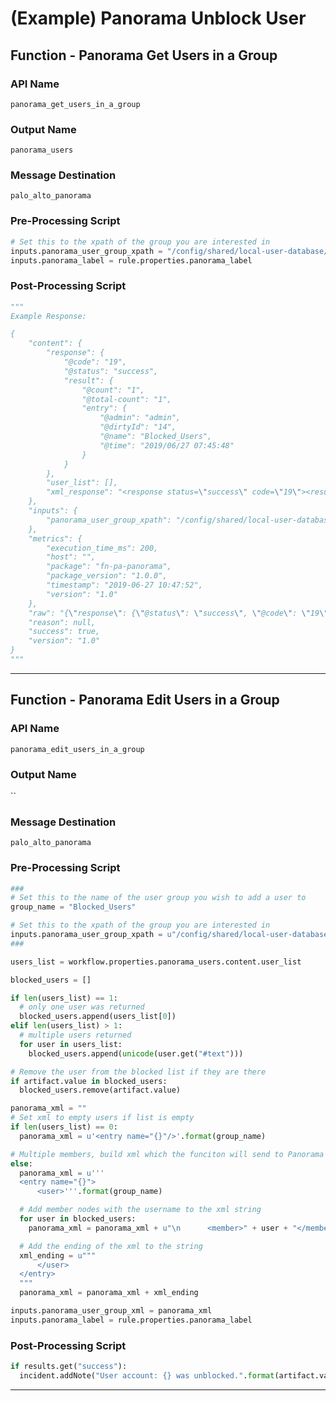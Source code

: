 <!--
    DO NOT MANUALLY EDIT THIS FILE
    THIS FILE IS AUTOMATICALLY GENERATED WITH resilient-sdk codegen
    Generated with resilient-sdk v48.1.4243
-->

# (Example) Panorama Unblock User

## Function - Panorama Get Users in a Group

### API Name
`panorama_get_users_in_a_group`

### Output Name
`panorama_users`

### Message Destination
`palo_alto_panorama`

### Pre-Processing Script
```python
# Set this to the xpath of the group you are interested in
inputs.panorama_user_group_xpath = "/config/shared/local-user-database/user-group/entry[@name='Blocked_Users']"
inputs.panorama_label = rule.properties.panorama_label
```

### Post-Processing Script
```python
"""
Example Response:

{
    "content": {
        "response": {
            "@code": "19", 
            "@status": "success", 
            "result": {
                "@count": "1", 
                "@total-count": "1", 
                "entry": {
                    "@admin": "admin", 
                    "@dirtyId": "14", 
                    "@name": "Blocked_Users", 
                    "@time": "2019/06/27 07:45:48"
                }
            }
        }, 
        "user_list": [], 
        "xml_response": "<response status=\"success\" code=\"19\"><result total-count=\"1\" count=\"1\">\n  <entry name=\"Blocked_Users\" admin=\"admin\" dirtyId=\"14\" time=\"2019/06/27 07:45:48\"/>\n</result></response>"
    }, 
    "inputs": {
        "panorama_user_group_xpath": "/config/shared/local-user-database/user-group/entry[@name='Blocked_Users']"
    }, 
    "metrics": {
        "execution_time_ms": 200, 
        "host": "", 
        "package": "fn-pa-panorama", 
        "package_version": "1.0.0", 
        "timestamp": "2019-06-27 10:47:52", 
        "version": "1.0"
    }, 
    "raw": "{\"response\": {\"@status\": \"success\", \"@code\": \"19\", \"result\": {\"@total-count\": \"1\", \"@count\": \"1\", \"entry\": {\"@name\": \"Blocked_Users\", \"@admin\": \"admin\", \"@dirtyId\": \"14\", \"@time\": \"2019/06/27 07:45:48\"}}}, \"user_list\": [], \"xml_response\": \"<response status=\\\"success\\\" code=\\\"19\\\"><result total-count=\\\"1\\\" count=\\\"1\\\">\\n  <entry name=\\\"Blocked_Users\\\" admin=\\\"admin\\\" dirtyId=\\\"14\\\" time=\\\"2019/06/27 07:45:48\\\"/>\\n</result></response>\"}", 
    "reason": null, 
    "success": true, 
    "version": "1.0"
}
"""
```

---

## Function - Panorama Edit Users in a Group

### API Name
`panorama_edit_users_in_a_group`

### Output Name
``

### Message Destination
`palo_alto_panorama`

### Pre-Processing Script
```python
###
# Set this to the name of the user group you wish to add a user to
group_name = "Blocked_Users"

# Set this to the xpath of the group you are interested in
inputs.panorama_user_group_xpath = u"/config/shared/local-user-database/user-group/entry[@name='{}']".format(group_name)
###

users_list = workflow.properties.panorama_users.content.user_list

blocked_users = []

if len(users_list) == 1:
  # only one user was returned
  blocked_users.append(users_list[0])
elif len(users_list) > 1:
  # multiple users returned
  for user in users_list:
    blocked_users.append(unicode(user.get("#text")))

# Remove the user from the blocked list if they are there
if artifact.value in blocked_users:
  blocked_users.remove(artifact.value)

panorama_xml = ""
# Set xml to empty users if list is empty
if len(users_list) == 0:
  panorama_xml = u'<entry name="{}"/>'.format(group_name)

# Multiple members, build xml which the funciton will send to Panorama
else:
  panorama_xml = u'''
  <entry name="{}">
      <user>'''.format(group_name)

  # Add member nodes with the username to the xml string
  for user in blocked_users:
    panorama_xml = panorama_xml + u"\n      <member>" + user + "</member>"

  # Add the ending of the xml to the string
  xml_ending = u"""
      </user>
  </entry>
  """
  panorama_xml = panorama_xml + xml_ending

inputs.panorama_user_group_xml = panorama_xml
inputs.panorama_label = rule.properties.panorama_label
```

### Post-Processing Script
```python
if results.get("success"):
  incident.addNote("User account: {} was unblocked.".format(artifact.value))
```

---

